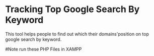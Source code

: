 # Tracking Top Google Search By Keyword
This tool helps people to find out which their domains'position on top google search by keyword.

#Note
run these PHP Files in XAMPP

